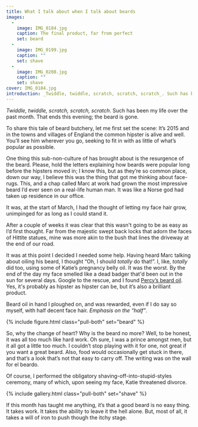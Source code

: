 ```yaml
---
title: What I talk about when I talk about beards
images:
  - 
    image: IMG_0184.jpg
    caption: The final product, far from perfect
    set: beard
  - 
    image: IMG_0199.jpg
    caption: ""
    set: shave
  - 
    image: IMG_0208.jpg
    caption: ""
    set: shave
cover: IMG_0184.jpg
introduction: _Twiddle, twiddle, scratch, scratch, scratch_. Such has been my life over the past month. That ends this evening; the beard is gone.
---
```

_Twiddle, twiddle, scratch, scratch, scratch_. Such has been my life over the past month. That ends this evening; the beard is gone.

To share this tale of beard butchery, let me first set the scene: It’s 2015 and in the towns and villages of England the common hipster is alive and well. You’ll see him wherever you go, seeking to fit in with as little of what’s popular as possible. 

One thing this sub-non-culture of  has brought about is the resurgence of the beard. Please, hold the letters explaining how beards were popular long before the hipsters moved in; I know this, but as they’re so common place, down our way, I believe this was the thing that got me thinking about face-rugs. This, and a chap called Marc at work had grown the most impressive beard I’d ever seen on a real-life human man. It was like a Norse god had taken up residence in our office. 

It was, at the start of March, I had the thought of letting my face hair grow, unimpinged for as long as I could stand it. 

After a couple of weeks it was clear that this wasn't going to be as easy as I’d first thought. Far from the majestic swept back locks that adorn the faces of Hittite statues, mine was more akin to the bush that lines the driveway at the end of our road.

It was at this point I decided I needed some help. Having heard Marc talking about oiling his beard, I thought “Oh, I should _totally_ do that!”. I, like, _totally_ did too, using some of Katie’s pregnancy belly oil. It was the worst. By the end of the day my face smelled like a dead badger that'd been out in the sun for several days. Google to the rescue, and I found [Percy’s beard oil](http://www.percynobleman.com/product/beard-oil/). Yes, it's probably as hipster as hipster can be, but it’s also a brilliant product. 

Beard oil in hand I ploughed on, and was rewarded, even if I do say so myself, with half decent face hair. _Emphasis on the “half”_.

{% include figure.html class="pull-both" set="beard" %}

So, why the change of heart? Why is the beard no more? Well, to be honest, it was all too much like hard work. Oh sure, I was a prince amongst men, but it all got a little too much. I couldn’t stop playing with it for one, not great if you want a great beard. Also, food would occasionally get stuck in there, and that’s a look that’s not that easy to carry off. The writing was on the wall for el beardo.

Of course, I performed the obligatory shaving-off-into-stupid-styles ceremony, many of which, upon seeing my face, Katie threatened divorce. 

{% include gallery.html class="pull-both" set="shave" %}

If this month has taught me anything, it’s that a good beard is no easy thing. It takes work. It takes the ability to leave it the hell alone. But, most of all, it takes a will of iron to push though the itchy stage. 


